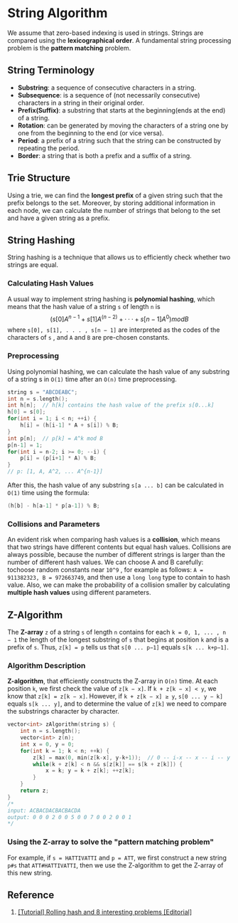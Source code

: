 # String Algorithm
We assume that zero-based indexing is used in strings. Strings are compared using the **lexicographical order**. A fundamental string processing problem is the **pattern matching** problem.

## String Terminology   
* **Substring**: a sequence of consecutive characters in a string.
* **Subsequence**: is a sequence of (not necessarily consecutive) characters in a string in their original order.
* **Prefix(Suffix)**: a substring that starts at the beginning(ends at the end) of a string.
* **Rotation**: can be generated by moving the characters of a string one by one from the beginning to the end (or vice versa).
* **Period**: a prefix of a string such that the string can be constructed by repeating the period.
* **Border**: a string that is both a prefix and a suffix of a string.

## Trie Structure
Using a trie, we can find the **longest prefix** of a given string such that the prefix belongs to the set. Moreover, by storing additional information in each
node, we can calculate the number of strings that belong to the set and have a given string as a prefix.

## String Hashing
String hashing is a technique that allows us to efficiently check whether two strings are equal.
### Calculating Hash Values
A usual way to implement string hashing is **polynomial hashing**, which means that the hash value of a string `s` of length `n` is
$$
(s[0] A^{n − 1} + s[1] A^(n − 2) + · · · + s[n − 1] A^0) mod B
$$
where `s[0], s[1], . . . , s[n − 1]` are interpreted as the codes of the characters of `s` , and `A` and `B` are pre-chosen constants.

### Preprocessing
Using polynomial hashing, we can calculate the hash value of any substring of a string s in `O(1)` time after an `O(n)` time preprocessing.
```c++
string s = "ABCDEABC";
int n = s.length();
int h[n];  // h[k] contains the hash value of the prefix s[0...k]
h[0] = s[0];
for(int i = 1; i < n; ++i) {
    h[i] = (h[i-1] * A + s[i]) % B;
} 
int p[n];  // p[k] = A^k mod B
p[n-1] = 1;
for(int i = n-2; i >= 0; --i) {
    p[i] = (p[i+1] * A) % B;
}
// p: [1, A, A^2, ... A^{n-1}]
```
After this, the hash value of any substring `s[a ... b]` can be calculated in `O(1)` time using the formula:    
```c++
(h[b] - h[a-1] * p[a-1]) % B;
```

### Collisions and Parameters
An evident risk when comparing hash values is a **collision**, which means that two strings have different contents but equal hash values. Collisions are always possible, because the number of different strings is larger than the number of different hash values. We can choose A and B carefully: tochoose random constants near `10^9` , for example as follows: `A = 911382323, B = 972663749`, and then use a `long long` type to contain to hash value. Also, we can make the probability of a collision smaller by calculating **multiple hash values** using different parameters.

## Z-Algorithm
The **Z-array** `z` of a string `s` of length `n` contains for each `k = 0, 1, ... , n − 1` the length of the longest substring of `s` that begins at position `k` and is a prefix of `s`. Thus, `z[k] = p` tells us that `s[0 ... p−1]` equals `s[k ... k+p−1]`.

### Algorithm Description
**Z-algorithm**, that efficiently constructs the Z-array in `O(n)` time. At each position `k`, we first check the value of `z[k − x]`. If `k + z[k − x] < y`, we
know that `z[k] = z[k − x]`. However, if `k + z[k − x] ≥ y`, `s[0 ... y − k]` equals `s[k ... y]`, and to determine the value of `z[k]` we need to compare the substrings character by character.
```c++
vector<int> zAlgorithm(string s) {
    int n = s.length();
    vector<int> z(n);
    int x = 0, y = 0;
    for(int k = 1; k < n; ++k) {
        z[k] = max(0, min(z[k-x], y-k+1));  // 0 -- i-x -- x -- i -- y
        while(k + z[k] < n && s[z[k]] == s[k + z[k]]) {
            x = k; y = k + z[k]; ++z[k];
        }
    }
    return z;
}
/*
input: ACBACDACBACBACDA
output: 0 0 0 2 0 0 5 0 0 7 0 0 2 0 0 1  
*/
```
### Using the Z-array to solve the "pattern matching problem"
For example, if `s = HATTIVATTI` and `p = ATT`, we first construct a new string `p#s` that `ATT#HATTIVATTI`, then we use the Z-algorithm to get the Z-array of this new string.



## Reference
1. [[Tutorial] Rolling hash and 8 interesting problems [Editorial]](https://codeforces.com/blog/entry/60445)
